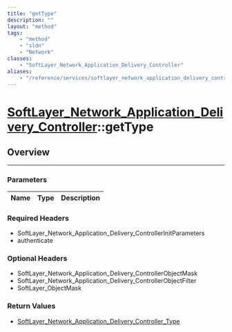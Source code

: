```yaml
---
title: "getType"
description: ""
layout: "method"
tags:
    - "method"
    - "sldn"
    - "Network"
classes:
    - "SoftLayer_Network_Application_Delivery_Controller"
aliases:
    - "/reference/services/softlayer_network_application_delivery_controller/getType"
---
```

# [SoftLayer_Network_Application_Delivery_Controller](/reference/services/SoftLayer_Network_Application_Delivery_Controller)::getType




## Overview 


-----

### Parameters 
|Name | Type | Description |
| --- | --- | --- |


### Required Headers
* SoftLayer_Network_Application_Delivery_ControllerInitParameters
* authenticate


### Optional Headers
* SoftLayer_Network_Application_Delivery_ControllerObjectMask
* SoftLayer_Network_Application_Delivery_ControllerObjectFilter
* SoftLayer_ObjectMask

### Return Values
* <a href='/reference/datatypes/SoftLayer_Network_Application_Delivery_Controller_Type'>SoftLayer_Network_Application_Delivery_Controller_Type </a>




